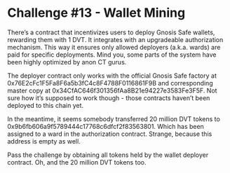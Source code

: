 # Challenge #13 - Wallet Mining

There’s a contract that incentivizes users to deploy Gnosis Safe wallets, rewarding them with 1 DVT. It integrates with an upgradeable authorization mechanism. This way it ensures only allowed deployers (a.k.a. wards) are paid for specific deployments. Mind you, some parts of the system have been highly optimized by anon CT gurus.

The deployer contract only works with the official Gnosis Safe factory at 0x76E2cFc1F5Fa8F6a5b3fC4c8F4788F0116861F9B and corresponding master copy at 0x34CfAC646f301356fAa8B21e94227e3583Fe3F5F. Not sure how it’s supposed to work though - those contracts haven’t been deployed to this chain yet.

In the meantime, it seems somebody transferred 20 million DVT tokens to 0x9b6fb606a9f5789444c17768c6dfcf2f83563801. Which has been assigned to a ward in the authorization contract. Strange, because this address is empty as well.

Pass the challenge by obtaining all tokens held by the wallet deployer contract. Oh, and the 20 million DVT tokens too.
